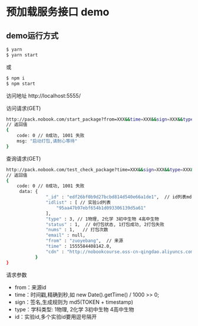 # 预加载服务接口 demo

## demo运行方式
```bash
$ yarn
$ yarn start
```
或
```bash
$ npm i
$ npm start
```
访问地址 http://localhost:5555/

访问请求(GET)
```bash
http://pack.nobook.com/start_package?from=XXX&&time=XXX&&sign=XXX&&type=XXX&&id=XXX
// 返回值
{
    code: 0 // 0成功, 1001 失败
    msg: "启动打包,请耐心等待"
}
```
查询请求(GET)
```bash
http://pack.nobook.com/test_check_package?time=XXX&&sign=XXX&&type=XXX&&id=XXX
// 返回值
{
    code: 0 // 0成功, 1001 失败
     data: {
               "_id" : "edf26bf0b9d27bcbd814d540e66a1de1",  // id列表md5值
               "idlist" : [ // 实验id列表
                   "95aa47b97ebf654b1d093306139d5a61"
               ],
               "type" : 3, // 1物理, 2化学 3初中生物 4高中生物
               "status" : 1,  // 0打包状态, 1打包成功, 2打包失败
               "nums" : 1,   // 打包次数
               "email" : null,
               "from" : "zuoyebang",  // 来源
               "time" : 1555584408142.0,
               "cdn" : "http://nobookcourse.oss-cn-qingdao.aliyuncs.com/zuoyebang/edf26bf0b9d27bcbd814d540e66a1de1.zip"
           }
}
```

请求参数
* from：来源id
* time：时间戳,精确到秒,如 new Date().getTime() / 1000 >> 0;
* sign：签名,生成规则为 md5(TOKEN + timestamp)
* type：学科类型: 1物理, 2化学 3初中生物 4高中生物
* id：实验id,多个实验id要用逗号隔开